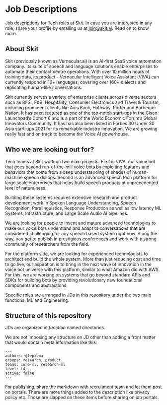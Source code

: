 # Job Descriptions

Job descriptions for Tech roles at Skit. In case you are interested in any role,
share your profile by emailing us at [join@skit.ai](mailto:join@skit.ai). Read
on to know more.

## About Skit

Skit (previously known as Vernacular.ai) is an AI-first SaaS voice automation
company. Its suite of speech and language solutions enable enterprises to
automate their contact centre operations. With over 10 million hours of training
data, its product - Vernacular Intelligent Voice Assistant (VIVA) can currently
respond in 16+ languages, covering over 160+ dialects and replicating human-like
conversations.

Skit currently serves a variety of enterprise clients across diverse sectors
such as BFSI, F&B, Hospitality, Consumer Electronics and Travel & Tourism,
including prominent clients like Axis Bank, Hathway, Porter and Barbeque Nation.
It has been featured as one of the top-notch start-ups in the Cisco Launchpad’s
Cohort 6 and is a part of the World Economic Forum’s Global Innovators
Community. It has has also been listed in Forbes 30 Under 30 Asia start-ups 2021
for its remarkable industry innovation. We are growing really fast and on track
to become _the_ Voice AI powerhouse.

## Who we are looking out for?

Tech teams at Skit work on two main projects. First is VIVA, our voice bot that
goes beyond run-of-the-mill voice bots by exploiting features and behaviors that
come from a deep understanding of shades of human-machine speech dialogs. Second
is an advanced speech tech platform for large scale enterprises that helps build
speech products at unprecedented level of naturalness.

Building these systems requires extensive research and product development work
in Spoken Language Understanding, Speech Recognition, Paralinguistics, Response
Production as well as low latency ML Systems, Infrastructure, and Large Scale
Audio AI pipelines.

We are looking for people to invent and mature advanced technologies to make our
voice bots understand and adapt to conversations that are considered challenging
for any speech based system right now. Along the way, you get to publish in
prestigious conferences and work with a strong community of researchers from the
field.

For the platform side, we are looking for experienced technologists to architect
and build the whole system. More than just reducing cost and time to go live,
our aspiration is to bring in the next wave of innovation in the voice bot
universe with this platform, similar to what Amazon did with AWS. For this, we
are working on systems that go beyond standard APIs and SDKs for building bots
by providing revolutionary new foundational components and abstractions.

Specific roles are arranged in JDs in this repository under the two main
functions, ML and Engineering.

## Structure of this repository

JDs are organized in _function_ named directories.

We are not imposing any structure on JD other than adding a front matter that
would contain meta information like this:

```
---
authors: @lepisma
groups: research, product
teams: core-ml, research-ml
level: L4
active: false
---
```

For publishing, share the markdown with recruitment team and let them post on
portals. There are more things added to the description like privacy policy etc.
Those are slapped on these items before sharing on job portals.
